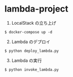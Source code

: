 # lambda-project

1. LocalStack の立ち上げ

```
$ docker-compose up -d
```

2. Lambda のデプロイ

```
$ python deploy_lambda.py
```

3. Lambda の実行

```
$ python invoke_lambda.py
```
